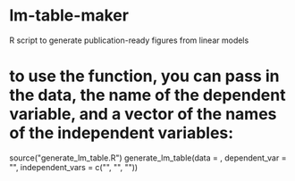 # lm-table-maker
R script to generate publication-ready figures from linear models


# to use the function, you can pass in the data, the name of the dependent variable, and a vector of the names of the independent variables:
source("generate_lm_table.R")
generate_lm_table(data = , dependent_var = "", independent_vars = c("", "", ""))

